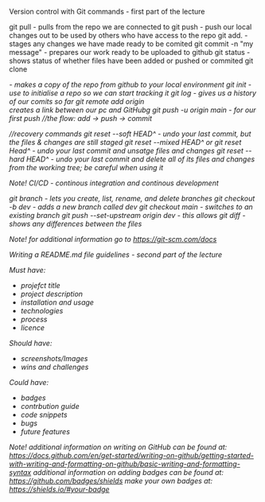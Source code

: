 
Version control with Git commands - first part of the lecture

git pull - pulls from the repo we are connected to 
git push - push our local changes out to be used by others who have access to the repo
git add. - stages any changes we have made ready to be comited
git commit -n "my message" - prepares our work ready to be uploaded to github
git status - shows status of whether files have been added or pushed or commited
git clone <address of repo> - makes a copy of the repo from github to your local environment 
git init - use to initialise a repo so we can start tracking it
git log - gives us a history of our comits so far
git remote add origin <address> creates a link between our pc and GitHubg
git push -u origin main - for our first push
//the flow: add -> push -> commit

//recovery commands
git reset --soft HEAD^ - undo your last commit, but the files & changes are still staged
git reset --mixed HEAD^ or git reset Head^ - undo your last commit and unsatge files and changes
git reset --hard HEAD^ - undo your last commit and delete all of its files and changes from the working tree; be careful when using it

Note! CI/CD - continous integration and continous development 

git branch - lets you create, list, rename, and delete branches
git checkout -b dev - adds a new branch called dev
git checkout main - switches to an existing branch
git push --set-upstream origin dev - this allows 
git diff <filename> - shows any differences between the files


Note! for additional information go to https://git-scm.com/docs 


Writing a README.md file guidelines - second part of the lecture 

Must have: 
- projefct title
- project description
- installation and usage
- technologies
- process 
- licence

Should have:
- screenshots/Images
- wins and challenges

Could have:
- badges
- contrbution guide
- code snippets
- bugs 
- future features

Note! additional information on writing on GitHub can be found at: https://docs.github.com/en/get-started/writing-on-github/getting-started-with-writing-and-formatting-on-github/basic-writing-and-formatting-syntax
additional information on adding badges can be found at:
https://github.com/badges/shields
make your own badges at: https://shields.io/#your-badge